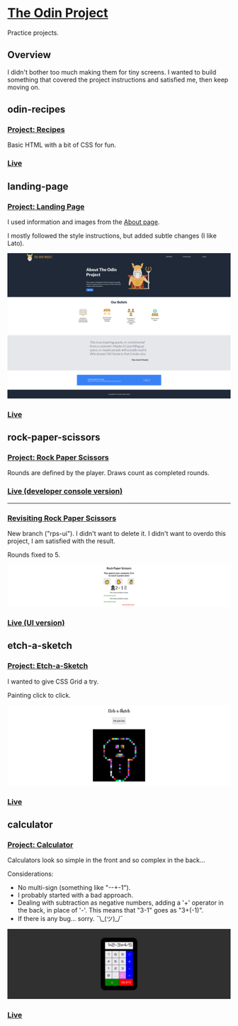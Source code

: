# [The Odin Project](https://www.theodinproject.com)
Practice projects.

## Overview
I didn't bother too much making them for tiny screens. I wanted to build something that covered the project instructions and satisfied me, then keep moving on.

## odin-recipes
### [Project: Recipes](https://www.theodinproject.com/lessons/foundations-recipes)
Basic HTML with a bit of CSS for fun.

### [Live](https://juanmaroni.me/the-odin-project/odin-recipes/)

## landing-page
### [Project: Landing Page](https://www.theodinproject.com/lessons/foundations-landing-page)
I used information and images from the [About page](https://www.theodinproject.com/about).

I mostly followed the style instructions, but added subtle changes (I like Lato).

![Screenshot landing-page](https://raw.githubusercontent.com/juanmaroni/the-odin-project/f253a870116c9e60385a5120f24c8c0e5d30978a/landing-page/screenshot.png)

### [Live](https://juanmaroni.me/the-odin-project/landing-page/)

## rock-paper-scissors
### [Project: Rock Paper Scissors](https://www.theodinproject.com/lessons/foundations-rock-paper-scissors)
Rounds are defined by the player. Draws count as completed rounds.

### [Live (developer console version)](https://juanmaroni.me/the-odin-project/rock-paper-scissors/console/)

-----

### [Revisiting Rock Paper Scissors](https://www.theodinproject.com/lessons/foundations-revisiting-rock-paper-scissors)
New branch ("rps-ui"). I didn't want to delete it. I didn't want to overdo this project, I am satisfied with the result.

Rounds fixed to 5.

![Screenshot rock-paper-sicssors](https://raw.githubusercontent.com/juanmaroni/the-odin-project/main/rock-paper-scissors/screenshot.png)

### [Live (UI version)](https://juanmaroni.me/the-odin-project/rock-paper-scissors/ui/)

## etch-a-sketch
### [Project: Etch-a-Sketch](https://www.theodinproject.com/lessons/foundations-etch-a-sketch)
I wanted to give CSS Grid a try.

Painting click to click.

![Screenshot etch-a-sketch](https://raw.githubusercontent.com/juanmaroni/the-odin-project/main/etch-a-sketch/screenshot.png)

### [Live](https://juanmaroni.me/the-odin-project/etch-a-sketch/)

## calculator
### [Project: Calculator](https://www.theodinproject.com/lessons/foundations-calculator)
Calculators look so simple in the front and so complex in the back...

Considerations:
- No multi-sign (something like "--+-1").
- I probably started with a bad approach.
- Dealing with subtraction as negative numbers, adding a '+' operator in the back, in place of '-'. This means that "3-1" goes as "3+(-1)".
- If there is any bug... sorry. ¯\\\_(ツ)_/¯

![Screenshot calculator](https://raw.githubusercontent.com/juanmaroni/the-odin-project/main/calculator/screenshot.png)

### [Live](https://juanmaroni.me/the-odin-project/calculator/)
